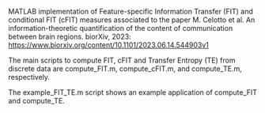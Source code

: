 MATLAB implementation of Feature-specific Information Transfer (FIT) and conditional FIT (cFIT) measures associated to the paper
M. Celotto et al. An information-theoretic quantification of the content of communication between brain regions. biorXiv, 2023:
https://www.biorxiv.org/content/10.1101/2023.06.14.544903v1

The main scripts to compute FIT, cFIT and Transfer Entropy (TE) from discrete data are compute_FIT.m, compute_cFIT.m, and compute_TE.m, respectively.

The example_FIT_TE.m script shows an example application of compute_FIT and compute_TE.
